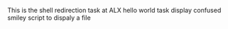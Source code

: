 This is the shell redirection task at ALX
hello world task
display confused smiley
script to dispaly a file
